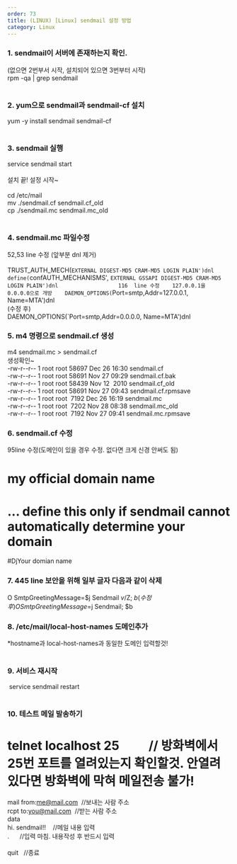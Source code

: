 ```yaml
---   
order: 73   
title: (LINUX) [Linux] sendmail 설정 방법   
category: Linux   
---   
```

   
### 1. sendmail이 서버에 존재하는지 확인.   
(없으면 2번부서 시작, 설치되어 있으면 3번부터 시작)   
rpm -qa | grep sendmail   
    
### 2. yum으로 sendmail과 sendmail-cf 설치   
yum -y install sendmail sendmail-cf   
    
### 3. sendmail 실행   
service sendmail start   
    
설치 끝! 설정 시작~   
    
cd /etc/mail   
mv ./sendmail.cf sendmail.cf_old   
cp ./sendmail.mc sendmail.mc_old   
    
### 4. sendmail.mc 파일수정   
52,53 line 수정 (앞부분 dnl 제거)   
    
TRUST_AUTH_MECH(`EXTERNAL DIGEST-MD5 CRAM-MD5 LOGIN PLAIN')dnl   
define(`confAUTH_MECHANISMS', `EXTERNAL GSSAPI DIGEST-MD5 CRAM-MD5 LOGIN PLAIN')dnl   
    
    
    
116  line 수정   
127.0.0.1을 0.0.0.0으로 개방   
DAEMON_OPTIONS(`Port=smtp,Addr=127.0.0.1, Name=MTA')dnl   
(수정 후)   
DAEMON_OPTIONS(`Port=smtp,Addr=0.0.0.0, Name=MTA')dnl   
   
### 5. m4 명령으로 sendmail.cf 생성   
m4 sendmail.mc > sendmail.cf   
생성확인~   
-rw-r--r-- 1 root root 58697 Dec 26 16:30 sendmail.cf   
-rw-r--r-- 1 root root 58691 Nov 27 09:29 sendmail.cf.bak   
-rw-r--r-- 1 root root 58439 Nov 12  2010 sendmail.cf_old   
-rw-r--r-- 1 root root 58691 Nov 27 09:43 sendmail.cf.rpmsave   
-rw-r--r-- 1 root root  7192 Dec 26 16:19 sendmail.mc   
-rw-r--r-- 1 root root  7202 Nov 28 08:38 sendmail.mc_old   
-rw-r--r-- 1 root root  7192 Nov 27 09:41 sendmail.mc.rpmsave   
   
### 6. sendmail.cf 수정   
95line 수정(도메인이 있을 경우 수정. 없다면 크게 신경 안써도 됨)   
# my official domain name   
# ... define this only if sendmail cannot automatically determine your domain   
#DjYour domian name   
   
   
### 7. 445 line 보안을 위해 일부 글자 다음과 같이 삭제   
O SmtpGreetingMessage=$j Sendmail $v/$Z; $b   
(수정 후)   
O SmtpGreetingMessage=$j Sendmail; $b   
   
   
### 8. /etc/mail/local-host-names 도메인추가   
*hostname과 local-host-names과 동일한 도메인 입력할것!   
    
### 9. 서비스 재시작   
 service sendmail restart   
    
### 10. 테스트 메일 발송하기   
# telnet localhost 25          // 방화벽에서 25번 포트를 열려있는지 확인할것. 안열려 있다면 방화벽에 막혀 메일전송 불가!   
mail from:<me@mail.com>  //보내는 사람 주소   
rcpt to:<you@mail.com>  //받는 사람 주소   
data                           
hi. sendmail!!    //메일 내용 입력   
.      //입력 마침. 내용작성 후 반드시 입력   
    
quit   //종료   
